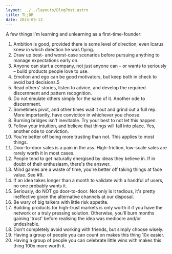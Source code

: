 ```yaml
---
layout: ../../layouts/BlogPost.astro
title: TL;DR
date: 2024-09-13
---
```


A few things I'm learning and unlearning as a first-time-founder:

1. Ambition is good, provided there is some level of direction; even Icarus knew in which direction he was flying.
2. Draw up best- and worst-case scenarios before pursuing anything to manage expectations early on.
3. Anyone can start a company, not just anyone can – or wants to seriously – build products people love to use.
4. Emotion and ego can be good motivators, but keep both in check to avoid bad decisions.5
5. Read others' stories, listen to advice, and develop the required discernment and pattern recognition.
6. Do not emulate others simply for the sake of it. Another ode to discernment.
7. Sometimes pivot, and other times wait it out and grind out a full rep. More importantly, have conviction in whichever you choose.
8. Burning bridges isn't inevitable. Try your best to not let this happen.
9. Follow your intuition, and believe that things will fall into place. Yes, another ode to conviction.
10. You're better off being more trusting than not. This applies to most things.
11. Door-to-door sales is a pain in the ass. High-friction, low-scale sales are rarely worth it in most cases.
12. People tend to get naturally energised by ideas they believe in. If in doubt of their enthusiasm, there's the answer.
13. Mind games are a waste of time, you're better off taking things at face value. See #9.
14. If an idea takes longer than a month to validate with a handful of users, no one probably wants it.
15. Seriously, do NOT go door-to-door. Not only is it tedious, it's pretty ineffective given the alternative channels at our disposal.
16. Be wary of big talkers with little risk appetite.
17. Building products for high-trust markets is only worth it if you have the network or a truly pressing solution. Otherwise, you'll burn months gaining 'trust' before realising the idea was mediocre and/or undesirable.
18. Don't completely avoid working with friends, but simply choose wisely.
19. Having a group of people you can count on makes this thing 10x easier.
20. Having a group of people you can celebrate little wins with makes this thing 100x more worth it.
